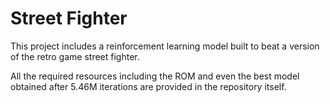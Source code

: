 # Street Fighter
This project includes a reinforcement learning model built to beat a version of the retro game street fighter.

All the required resources including the ROM and even the best model obtained after 5.46M iterations are provided in the repository itself.
